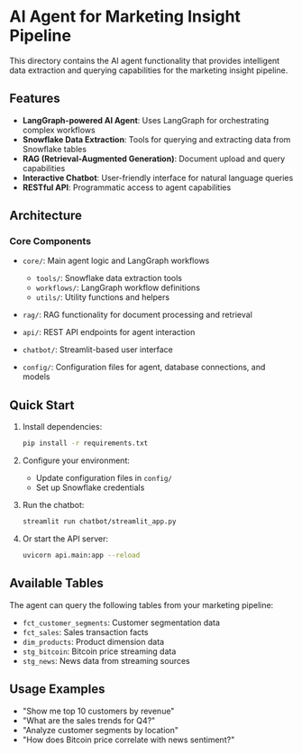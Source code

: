 # AI Agent for Marketing Insight Pipeline

This directory contains the AI agent functionality that provides intelligent data extraction and querying capabilities for the marketing insight pipeline.

## Features

- **LangGraph-powered AI Agent**: Uses LangGraph for orchestrating complex workflows
- **Snowflake Data Extraction**: Tools for querying and extracting data from Snowflake tables
- **RAG (Retrieval-Augmented Generation)**: Document upload and query capabilities
- **Interactive Chatbot**: User-friendly interface for natural language queries
- **RESTful API**: Programmatic access to agent capabilities

## Architecture

### Core Components

- `core/`: Main agent logic and LangGraph workflows
  - `tools/`: Snowflake data extraction tools
  - `workflows/`: LangGraph workflow definitions
  - `utils/`: Utility functions and helpers

- `rag/`: RAG functionality for document processing and retrieval

- `api/`: REST API endpoints for agent interaction

- `chatbot/`: Streamlit-based user interface

- `config/`: Configuration files for agent, database connections, and models

## Quick Start

1. Install dependencies:
   ```bash
   pip install -r requirements.txt
   ```

2. Configure your environment:
   - Update configuration files in `config/`
   - Set up Snowflake credentials

3. Run the chatbot:
   ```bash
   streamlit run chatbot/streamlit_app.py
   ```

4. Or start the API server:
   ```bash
   uvicorn api.main:app --reload
   ```

## Available Tables

The agent can query the following tables from your marketing pipeline:
- `fct_customer_segments`: Customer segmentation data
- `fct_sales`: Sales transaction facts
- `dim_products`: Product dimension data
- `stg_bitcoin`: Bitcoin price streaming data
- `stg_news`: News data from streaming sources

## Usage Examples

- "Show me top 10 customers by revenue"
- "What are the sales trends for Q4?"
- "Analyze customer segments by location"
- "How does Bitcoin price correlate with news sentiment?"

